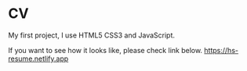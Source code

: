 # CV

My first project, I use HTML5 CSS3 and JavaScript.

If you want to see how it looks like, please check link below.
https://hs-resume.netlify.app
